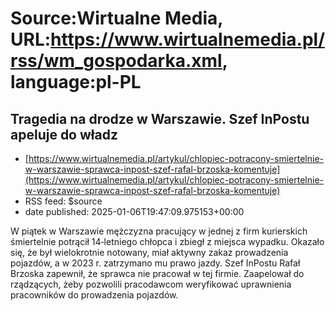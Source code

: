 # Source:Wirtualne Media, URL:https://www.wirtualnemedia.pl/rss/wm_gospodarka.xml, language:pl-PL

## Tragedia na drodze w Warszawie. Szef InPostu apeluje do władz
 - [https://www.wirtualnemedia.pl/artykul/chlopiec-potracony-smiertelnie-w-warszawie-sprawca-inpost-szef-rafal-brzoska-komentuje](https://www.wirtualnemedia.pl/artykul/chlopiec-potracony-smiertelnie-w-warszawie-sprawca-inpost-szef-rafal-brzoska-komentuje)
 - RSS feed: $source
 - date published: 2025-01-06T19:47:09.975153+00:00

W piątek w Warszawie mężczyzna pracujący w jednej z firm kurierskich śmiertelnie potrącił 14‑letniego chłopca i zbiegł z miejsca wypadku. Okazało się, że był wielokrotnie notowany, miał aktywny zakaz prowadzenia pojazdów, a w 2023 r. zatrzymano mu prawo jazdy. Szef InPostu Rafał Brzoska zapewnił, że sprawca nie pracował w tej firmie. Zaapelował do rządzących, żeby pozwolili pracodawcom weryfikować uprawnienia pracowników do prowadzenia pojazdów.

